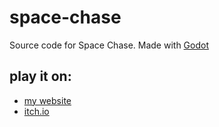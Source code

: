 # space-chase
Source code for Space Chase. Made with [Godot](https://godotengine.org)
## play it on:
  * [my website](http://rathippo.sh/games/)
  * [itch.io](https://rathippo.itch.io/space-chase)
